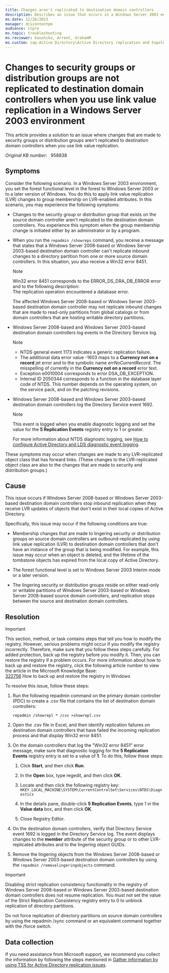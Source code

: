 ```yaml
---
title: Changes aren't replicated to destination domain controllers
description: Describes an issue that occurs in a Windows Server 2003 environment, where changes that are made to security groups or distribution groups aren‘t replicated to destination domain controllers when you use link value replication. Resolution is provided.
ms.date: 12/26/2023
manager: dcscontentpm
audience: itpro
ms.topic: troubleshooting
ms.reviewer: kaushika, ArrenC, GrahamM
ms.custom: sap:Active Directory\Active Directory replication and topology, csstroubleshoot
---
```

# Changes to security groups or distribution groups are not replicated to destination domain controllers when you use link value replication in a Windows Server 2003 environment

This article provides a solution to an issue where changes that are made to security groups or distribution groups aren't replicated to destination domain controllers when you use link value replication.

_Original KB number:_ &nbsp; 958838

## Symptoms

Consider the following scenario. In a Windows Server 2003 environment, you set the forest functional level in the forest to Windows Server 2003 or to a later version of Windows. You do this to apply link value replication (LVR) changes to group membership on LVR-enabled attributes. In this scenario, you may experience the following symptoms:

- Changes to the security group or distribution group that exists on the source domain controller aren't replicated to the destination domain controllers. You experience this symptom when the group membership change is initiated either by an administrator or by a program.

- When you run the `repadmin /showreps` command, you receive a message that states that a Windows Server 2008-based or Windows Server 2003-based destination domain controller can't replicate inbound changes to a directory partition from one or more source domain controllers. In this situation, you also receive a Win32 error 8451.

    > [!NOTE]
    > Win32 error 8451 corresponds to the ERROR_DS_DRA_DB_ERROR error and to the following description:  
    The replication operation encountered a database error.

    The affected Windows Server 2008-based or Windows Server 2003-based destination domain controller may not replicate inbound changes that are made to read-only partitions from global catalogs or from domain controllers that are hosting writable directory partitions.

- Windows Server 2008-based and Windows Server 2003-based destination domain controllers log events in the Directory Service log.

    > [!NOTE]
    >
    > - NTDS general event 1173 indicates a generic replication failure.
    > - The additional data error value -1603 maps to a **Currency not on a record** jet error and to the symbolic name *errNoCurrentRecord*. The misspelling of currently in the **Currency not on a record** error text.
    > - Exception e0010004 corresponds to error DSA_DB_EXCEPTION.
    > - Internal ID 2050344 corresponds to a function in the database layer code of NTDS. This number depends on the operating system, on the service pack, and on the patching revisions.

- Windows Server 2008-based and Windows Server 2003-based destination domain controllers log the Directory Service event 1692.

    > [!NOTE]
    > This event is logged when you enable diagnostic logging and set the value for the **5 Replication Events** registry entry to 1 or greater.

    For more information about NTDS diagnostic logging, see [How to configure Active Directory and LDS diagnostic event logging](configure-ad-and-lds-event-logging.md).

These symptoms may occur when changes are made to any LVR-replicated object class that has forward links. (These changes to the LVR-replicated object class are also to the changes that are made to security and distribution groups.)

## Cause

This issue occurs if Windows Server 2008-based or Windows Server 2003-based destination domain controllers stop inbound replication when they receive LVR updates of objects that don't exist in their local copies of Active Directory.

Specifically, this issue may occur if the following conditions are true:

- Membership changes that are made to lingering security or distribution groups on source domain controllers are outbound-replicated by using link value replication (LVR) to destination domain controllers that don't have an instance of the group that is being modified. For example, this issue may occur when an object is deleted, and the lifetime of the tombstone objects has expired from the local copy of Active Directory.

- The forest functional level is set to Windows Server 2003 Interim mode or a later version.

- The lingering security or distribution groups reside on either read-only or writable partitions of Windows Server 2003-based or Windows Server 2008-based source domain controllers, and replication stops between the source and destination domain controllers.

## Resolution

> [!IMPORTANT]
> This section, method, or task contains steps that tell you how to modify the registry. However, serious problems might occur if you modify the registry incorrectly. Therefore, make sure that you follow these steps carefully. For added protection, back up the registry before you modify it. Then, you can restore the registry if a problem occurs. For more information about how to back up and restore the registry, click the following article number to view the article in the Microsoft Knowledge Base:  
[322756](https://support.microsoft.com/help/322756) How to back up and restore the registry in Windows  

To resolve this issue, follow these steps:

1. Run the following repadmin command on the primary domain controller (PDC) to create a .csv file that contains the list of destination domain controllers:

    ```console
    repadmin /showrepl * /csv >showrepl.csv
    ```

2. Open the .csv file in Excel, and then identify replication failures on destination domain controllers that have failed the incoming replication process and that display Win32 error 8451.

3. On the domain controllers that log the "Win32 error 8451" error message, make sure that diagnostic logging for the **5 Replication Events** registry entry is set to a value of **1**. To do this, follow these steps:

    1. Click **Start**, and then click **Run**.
    2. In the **Open** box, type regedit, and then click **OK**.
    3. Locate and then click the following registry key:
        `HKEY_LOCAL_MACHINE\SYSTEM\CurrentControlSet\Services\NTDS\Diagnostics`

    4. In the details pane, double-click **5 Replication Events**, type 1 in the **Value data** box, and then click **OK**.
    5. Close Registry Editor.

4. On the destination domain controllers, verify that Directory Service event 1692 is logged in the Directory Service log. The event displays changes to the **member** attribute of the security group or to other LVR-replicated attributes and to the lingering object GUIDs.

5. Remove the lingering objects from the Windows Server 2008-based or Windows Server 2003-based destination domain controllers by using the `repadmin /removelingeringobjects` command.

> [!IMPORTANT]
> Disabling strict replication consistency functionality in the registry of Windows Server 2008-based or Windows Server 2003-based destination domain controllers does not resume replication. You must not set the value of the Strict Replication Consistency registry entry to 0 to unblock replication of directory partitions.
>
> Do not force replication of directory partitions on source domain controllers by using the repadmin /sync command or an equivalent command together with the /force switch.

## Data collection

If you need assistance from Microsoft support, we recommend you collect the information by following the steps mentioned in [Gather information by using TSS for Active Directory replication issues](../../windows-client/windows-troubleshooters/gather-information-using-tss-ad-replication.md).
